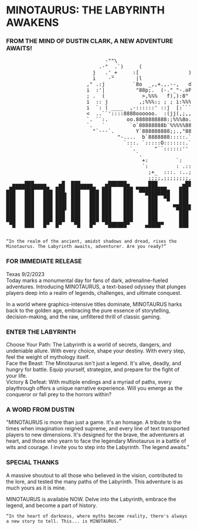 # MINOTAURUS: THE LABYRINTH AWAKENS
### FROM THE MIND OF DUSTIN CLARK, A NEW ADVENTURE AWAITS!
<pre>
                                -""\
                              .-"  .`)     (
                            j   .'_+     :[                )      .^--..
                            i    -"       |l                ].    /      i
                          ," .:j         `8o  _,,+.,.--,   d|   `:::;    b
                          i  :'|          "88p;.  (-."_"-.oP        \.   :
                          ; .  (            >,%%%   f),):8"          \:'  i
                          i  :: j          ,;%%%:; ; ; i:%%%.,        i.   `.
                          i  `: ( ____  ,-::::::' ::j  [:```          [8:   )
                          <  ..``'::::8888oooooo.  :(jj(,;,,,         [8::  <
                          `. ``:.      oo.8888888888:;%%%8o.::.+888+o.:`:'  |
                          `.   `        `o`88888888b`%%%%%88< Y888P""'-    ;
                            "`---`.       Y`888888888;;.,"888b."""..::::'-'
                                    "-....  b`8888888:::::.`8888._::-"
                                      `:::. `:::::O:::::::.`%%'|
                                        `.      "``::::::''    .'
                                          `.                   <
                                            +:         `:   -';
                                            `:         : .::/
                                              ;+_  :::. :..;;;       
                                              ;;;;,;;;;;;;;,;;
  ▄▄▄▄███▄▄▄▄    ▄█  ███▄▄▄▄    ▄██████▄      ███        ▄████████ ███    █▄     ▄████████ ███    █▄     ▄████████ 
▄██▀▀▀███▀▀▀██▄ ███  ███▀▀▀██▄ ███    ███ ▀█████████▄   ███    ███ ███    ███   ███    ███ ███    ███   ███    ███ 
███   ███   ███ ███▌ ███   ███ ███    ███    ▀███▀▀██   ███    ███ ███    ███   ███    ███ ███    ███   ███    █▀  
███   ███   ███ ███▌ ███   ███ ███    ███     ███   ▀   ███    ███ ███    ███  ▄███▄▄▄▄██▀ ███    ███   ███        
███   ███   ███ ███▌ ███   ███ ███    ███     ███     ▀███████████ ███    ███ ▀▀███▀▀▀▀▀   ███    ███ ▀███████████ 
███   ███   ███ ███  ███   ███ ███    ███     ███       ███    ███ ███    ███ ▀███████████ ███    ███          ███ 
███   ███   ███ ███  ███   ███ ███    ███     ███       ███    ███ ███    ███   ███    ███ ███    ███    ▄█    ███ 
 ▀█   ███   █▀  █▀    ▀█   █▀   ▀██████▀     ▄████▀     ███    █▀  ████████▀    ███    ███ ████████▀   ▄████████▀  
                                                                                                        
</pre>
    “In the realm of the ancient, amidst shadows and dread, rises the Minotaurus. The Labyrinth awaits, adventurer. Are you ready?”

### FOR IMMEDIATE RELEASE
Texas 9/2/2023  
Today marks a monumental day for fans of dark, adrenaline-fueled adventures. Introducing MINOTAURUS, a text-based odyssey that plunges players deep into a realm of legends, challenges, and ultimate conquest.

In a world where graphics-intensive titles dominate, MINOTAURUS harks back to the golden age, embracing the pure essence of storytelling, decision-making, and the raw, unfiltered thrill of classic gaming.

### ENTER THE LABYRINTH
Choose Your Path: The Labyrinth is a world of secrets, dangers, and undeniable allure. With every choice, shape your destiny. With every step, feel the weight of mythology itself.  
Face the Beast: The Minotaurus isn't just a legend. It's alive, deadly, and hungry for battle. Equip yourself, strategize, and prepare for the fight of your life.  
Victory & Defeat: With multiple endings and a myriad of paths, every playthrough offers a unique narrative experience. Will you emerge as the conqueror or fall prey to the horrors within?  

### A WORD FROM DUSTIN
"MINOTAURUS is more than just a game. It's an homage. A tribute to the times when imagination reigned supreme, and every line of text transported players to new dimensions. It's designed for the brave, the adventurers at heart, and those who yearn to face the legendary Minotaurus in a battle of wits and courage. I invite you to step into the Labyrinth. The legend awaits."

### SPECIAL THANKS
A massive shoutout to all those who believed in the vision, contributed to the lore, and tested the many paths of the Labyrinth. This adventure is as much yours as it is mine.

MINOTAURUS is available NOW. Delve into the Labyrinth, embrace the legend, and become a part of history.

    “In the heart of darkness, where myths become reality, there's always a new story to tell. This... is MINOTAURUS.”
